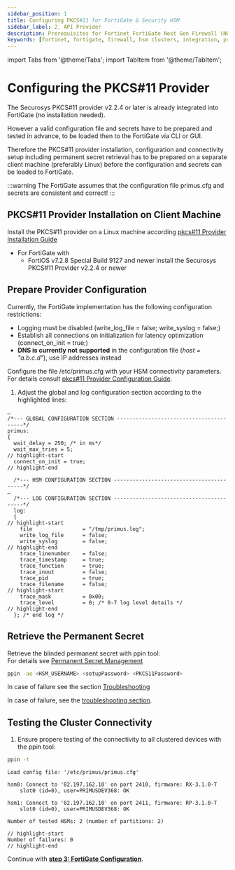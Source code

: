 ```yaml
---
sidebar_position: 1
title: Configuring PKCS#11 for FortiGate & Security HSM
sidebar_label: 2. API Provider
description: Prerequisites for Fortinet FortiGate Next Gen Firewall (NGFW) with Securosys Hardware Security Modules (HSMs).
keywords: [fortinet, fortigate, firewall, hsm clusters, integration, primus hsm, securosys]
---
```


import Tabs from '@theme/Tabs';
import TabItem from '@theme/TabItem';

# Configuring the PKCS#11 Provider

The Securosys PKCS#11 provider v2.2.4 or later is already integrated into FortiGate (no installation needed). 

However a valid configuration file and secrets have to be prepared and tested in advance, to be loaded then to the FortiGate via CLI or GUI.

Therefore the PKCS#11 provider installation, configuration and connectivity setup including permanent secret retrieval has to be prepared on a separate client machine (preferably Linux) before the configuration and secrets can be loaded to FortiGate. 

:::warning
The FortiGate assumes that the configuration file primus.cfg and secrets are consistent and correct! 
:::

## PKCS#11 Provider Installation on Client Machine
Install the PKCS#11 provider on a Linux machine according [pkcs#11 Provider Installation Guide](/pkcs/Installation/pkcs11_provider_installation)
- For FortiGate with 
  - FortiOS v7.2.8 Special Build 9127 and newer install the Securosys PKCS#11 Provider v2.2.4 or newer


## Prepare Provider Configuration

Currently, the FortiGate implementation has the following configuration restrictions: 
- Logging must be disabled (write_log_file = false; write_syslog = false;)
- Establish all connections on initialization for latency optimization (connect_on_init = true;)
- **DNS is currently not supported** in the configuration file (*host = "a.b.c.d"*), use IP addresses instead

Configure the file /etc/primus.cfg with your HSM connectivity parameters. <br/>
For details consult [pkcs#11 Provider Configuration Guide](/pkcs/Installation/pkcs11_provider_configuration).

1) Adjust the global and log configuration section according to the highlighted lines:

```text
…
/*--- GLOBAL CONFIGURATION SECTION ----------------------------------------*/
primus:
{
  wait_delay = 250; /* in ms*/
  wait_max_tries = 5;
// highlight-start
  connect_on_init = true;
// highlight-end
  
  /*--- HSM CONFIGURATION SECTION -----------------------------------------*/
…
  /*--- LOG CONFIGURATION SECTION -----------------------------------------*/
  log:
  {
// highlight-start    
    file                = "/tmp/primus.log"; 
    write_log_file      = false;
    write_syslog        = false;
// highlight-end    
    trace_linenumber    = false;
    trace_timestamp     = true;
    trace_function      = true;
    trace_inout         = false;
    trace_pid           = true;
    trace_filename      = false;
// highlight-start    
    trace_mask          = 0x00;
    trace_level         = 0; /* 0-7 log level details */
// highlight-end
  }; /* end log */
```

## Retrieve the Permanent Secret
Retrieve the blinded permanent secret with ppin tool: <br/>
For details see [Permanent Secret Management](/pkcs/Installation/permanent_secret_management)
```bash
ppin -ae <HSM_USERNAME> <setupPassword> <PKCS11Password>
```
In case of failure see the section [Troubleshooting](/pkcs/Tutorials/troubleshooting)

In case of failure, see the [troubleshooting section](/pkcs/Tutorials/troubleshooting).

## Testing the Cluster Connectivity

1) Ensure propere testing of the connectivity to all clustered devices with the ppin tool:
```bash
ppin -t
```
```text
Load config file: '/etc/primus/primus.cfg'

hsm0: Connect to '82.197.162.10' on port 2410, firmware: RX-3.1.0-T 
    slot0 (id=0), user=PRIMUSDEV368: OK

hsm1: Connect to '82.197.162.10' on port 2411, firmware: RP-3.1.0-T 
    slot0 (id=0), user=PRIMUSDEV368: OK

Number of tested HSMs: 2 (number of partitions: 2)

// highlight-start
Number of failures: 0
// highlight-end
```
Continue with **[step 3: FortiGate Configuration](./FortiGate_Configuration.md)**.